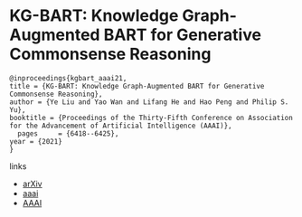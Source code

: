 # KG-BART: Knowledge Graph-Augmented BART for Generative Commonsense Reasoning

```
@inproceedings{kgbart_aaai21,
title = {KG-BART: Knowledge Graph-Augmented BART for Generative Commonsense Reasoning},
author = {Ye Liu and Yao Wan and Lifang He and Hao Peng and Philip S. Yu},
booktitle = {Proceedings of the Thirty-Fifth Conference on Association for the Advancement of Artificial Intelligence (AAAI)},
  pages	    = {6418--6425},
year = {2021}
}
```

links
- [arXiv](https://arxiv.org/abs/2009.12677)
- [aaai](https://www.aaai.org/AAAI21Papers/AAAI-4301.LiuY.pdf)
- [AAAI](https://ojs.aaai.org/index.php/AAAI/article/view/16796)